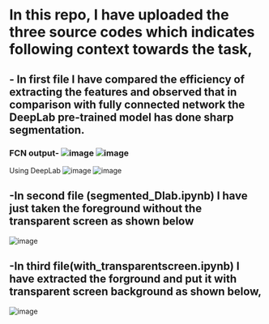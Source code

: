 

# In this repo, I have uploaded the three source codes which indicates following context towards the task,

## - **In first file I have compared the efficiency of extracting the features and observed that in comparison with fully connected network the DeepLab pre-trained model has done sharp segmentation.**
### FCN output-  ![image](https://user-images.githubusercontent.com/60773632/92139047-d5227b80-ee2c-11ea-8175-a593e939a83f.png) ![image](https://user-images.githubusercontent.com/60773632/92139135-f2574a00-ee2c-11ea-8791-161a436ac49a.png)
Using DeepLab ![image](https://user-images.githubusercontent.com/60773632/92139310-30ed0480-ee2d-11ea-84ed-51df64ae5411.png) ![image](https://user-images.githubusercontent.com/60773632/92139435-5b3ec200-ee2d-11ea-8741-722071fdb923.png)


 




## -In second file (segmented_Dlab.ipynb) I have just taken the foreground without the transparent screen as shown below
![image](https://user-images.githubusercontent.com/60773632/92138771-7230e480-ee2c-11ea-876d-ae6c8fdd2fee.png)




## -In third file(with_transparentscreen.ipynb) I have extracted the forground and put it with transparent screen background as shown below,
![image](https://user-images.githubusercontent.com/60773632/92138957-b328f900-ee2c-11ea-81c9-8e0e95e6f705.png)





